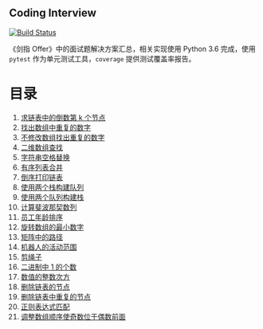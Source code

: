 Coding Interview
------------------

[![Build Status](https://travis-ci.org/OxE8551CCB/coding-interview-python.svg)](https://travis-ci.org/OxE8551CCB/coding-interview-python)

《剑指 Offer》中的面试题解决方案汇总，相关实现使用 Python 3.6 完成，使用 `pytest` 作为单元测试工具，`coverage` 提供测试覆盖率报告。

# 目录

1. [求链表中的倒数第 k 个节点](src/problems/p01_find_kth_node.py)
1. [找出数组中重复的数字](src/problems/p02_find_duplicate_numbers.py)
1. [不修改数组找出重复的数字](src/problems/p03_find_duplicate_numbers2.py)
1. [二维数组查找](src/problems/p04_find_in_sorted_matrix.py)
1. [字符串空格替换](src/problems/p05_replace_space_in_text.py)
1. [有序列表合并](src/problems/p06_merge_two_sorted_arrays.py)
1. [倒序打印链表](src/problems/p07_print_linkedlist_reversely.py)
1. [使用两个栈构建队列](src/problems/p08_impl_queue_with_two_stacks.py)
1. [使用两个队列构建栈](src/problems/p09_impl_stack_with_two_queues.py)
1. [计算斐波那契数列](src/problems/p10_fibonacci.py)
1. [员工年龄排序](src/problems/p11_sort_ages.py)
1. [旋转数组的最小数字](src/problems/p12_find_smallest_in_rotated_array.py)
1. [矩阵中的路径](src/problems/p13_matrix_has_path.py)
1. [机器人的活动范围](src/problems/p14_robot_range_of_motion.py)
1. [剪绳子](src/problems/p15_cut_rope.py)
1. [二进制中 1 的个数](src/problems/p16_number_of_one.py)
1. [数值的整数次方](src/problems/p17_power_of_n.py)
1. [删除链表的节点](src/problems/p18_delete_node_from_list.py)
1. [删除链表中重复的节点](src/problems/p19_remove_duplicate_nodes_from_list.py)
1. [正则表达式匹配](src/problems/p20_match_regex.py)
1. [调整数组顺序使奇数位于偶数前面](src/problems/p21_adjust_odd_even_nums_in_array.py)